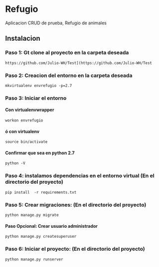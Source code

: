 # Refugio
Aplicacion CRUD de prueba, Refugio de animales

## Instalacion

### Paso 1: Gt clone al proyecto en la carpeta deseada
    https://github.com/Julio-WH/Test](https://github.com/Julio-WH/Test
### Paso 2: Creacion del entorno en la carpeta deseada
    mkvirtualenv envrefugio -p=2.7
### Paso 3: Iniciar el entorno
#### Con virtualenvwrapper
    workon envrefugio
#### ó con virtualenv
    source bin/activate
#### Confirmar que sea en python 2.7
    python -V
### Paso 4: instalamos dependencias en el entorno virtual (En el directorio del proyecto)
    pip install  -r requirements.txt
### Paso 5: Crear migraciones: (En el directorio del proyecto)
    python manage.py migrate
#### Paso Opcional: Crear usuario administrador
    python manage.py createsuperuser
### Paso 6: Iniciar el proyecto: (En el directorio del proyecto)
    python manage.py runserver

